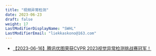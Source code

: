 ```yaml
---
title: "视频异常检测"
date: 2023-06-23
draft: false
weight: 17
LastModifierDisplayName: "SWHL"
LastModifierEmail: "liekkaskono@163.com"
---
```

 
- [【2023-06-16】腾讯优图荣获CVPR 2023视觉异常检测挑战赛冠军！](https://mp.weixin.qq.com/s/sITrMwTDxzR393lO23NuOw)

